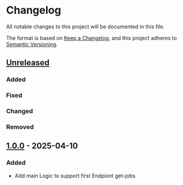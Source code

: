 # Changelog

All notable changes to this project will be documented in this file.

The format is based on [Keep a Changelog](https://keepachangelog.com/en/1.1.0/),
and this project adheres to [Semantic Versioning](https://semver.org/spec/v2.0.0.html).

## [Unreleased]

### Added
### Fixed
### Changed
### Removed

## [1.0.0] - 2025-04-10

### Added
- Add main Logic to support first Endpiont get-jobs

[unreleased]: https://github.com/DjThossi/ergosoft-sdk/compare/1.0.0...HEAD
[1.0.0]: https://github.com/DjThossi/ergosoft-sdk/releases/tag/1.0.0
